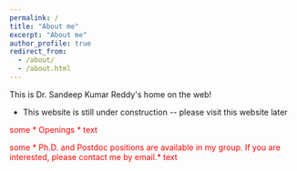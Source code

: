 ```yaml
---
permalink: /
title: "About me"
excerpt: "About me"
author_profile: true
redirect_from: 
  - /about/
  - /about.html
---
```


This is Dr. Sandeep Kumar Reddy's home on the web!

* This website is still under construction -- please visit this website later 

<span style="color:red">some * Openings * text</span>

<span style="color:red">some * Ph.D. and Postdoc positions are available in my group. If you are interested, please contact me by email.* text</span>
  

